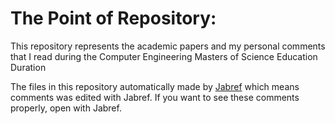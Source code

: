# The Point of Repository:
   
   This repository represents the academic papers and my personal comments that I read during the Computer Engineering Masters of Science Education Duration

   The files in this repository automatically made by [Jabref](http://www.jabref.org/) which means comments was edited with Jabref. If you want to see these comments properly, open with Jabref.
